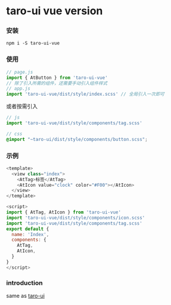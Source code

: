 # taro-ui vue version
### 安装
```
npm i -S taro-ui-vue
```
### 使用
``` javascript
// page.js
import { AtButton } from 'taro-ui-vue'
// 除了引入所需的组件，还需要手动引入组件样式
// app.js
import 'taro-ui-vue/dist/style/index.scss' // 全局引入一次即可
```
或者按需引入
``` javascript
// js
import 'taro-ui-vue/dist/style/components/tag.scss'
```
``` scss
// css
@import "~taro-ui/dist/style/components/button.scss";
```
### 示例
``` js
<template>
  <view class="index">
    <AtTag>标签</AtTag>
    <AtIcon value="clock" color="#F00"></AtIcon>
  </view>
</template>

<script>
import { AtTag, AtIcon } from 'taro-ui-vue'
import 'taro-ui-vue/dist/style/components/icon.scss'
import 'taro-ui-vue/dist/style/components/tag.scss'
export default {
  name: 'Index',
  components: {
    AtTag,
    AtIcon,
  }
}
</script>

```
### introduction
same as [taro-ui](https://taro-ui.jd.com/#/docs/introduction)